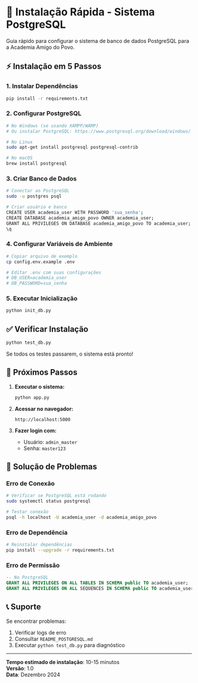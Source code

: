 # 🚀 Instalação Rápida - Sistema PostgreSQL

Guia rápido para configurar o sistema de banco de dados PostgreSQL para a Academia Amigo do Povo.

## ⚡ Instalação em 5 Passos

### 1. Instalar Dependências
```bash
pip install -r requirements.txt
```

### 2. Configurar PostgreSQL
```bash
# No Windows (se usando XAMPP/WAMP)
# Ou instalar PostgreSQL: https://www.postgresql.org/download/windows/

# No Linux
sudo apt-get install postgresql postgresql-contrib

# No macOS
brew install postgresql
```

### 3. Criar Banco de Dados
```bash
# Conectar ao PostgreSQL
sudo -u postgres psql

# Criar usuário e banco
CREATE USER academia_user WITH PASSWORD 'sua_senha';
CREATE DATABASE academia_amigo_povo OWNER academia_user;
GRANT ALL PRIVILEGES ON DATABASE academia_amigo_povo TO academia_user;
\q
```

### 4. Configurar Variáveis de Ambiente
```bash
# Copiar arquivo de exemplo
cp config.env.example .env

# Editar .env com suas configurações
# DB_USER=academia_user
# DB_PASSWORD=sua_senha
```

### 5. Executar Inicialização
```bash
python init_db.py
```

## ✅ Verificar Instalação

```bash
python test_db.py
```

Se todos os testes passarem, o sistema está pronto!

## 🎯 Próximos Passos

1. **Executar o sistema:**
   ```bash
   python app.py
   ```

2. **Acessar no navegador:**
   ```
   http://localhost:5000
   ```

3. **Fazer login com:**
   - Usuário: `admin_master`
   - Senha: `master123`

## 🔧 Solução de Problemas

### Erro de Conexão
```bash
# Verificar se PostgreSQL está rodando
sudo systemctl status postgresql

# Testar conexão
psql -h localhost -U academia_user -d academia_amigo_povo
```

### Erro de Dependência
```bash
# Reinstalar dependências
pip install --upgrade -r requirements.txt
```

### Erro de Permissão
```sql
-- No PostgreSQL
GRANT ALL PRIVILEGES ON ALL TABLES IN SCHEMA public TO academia_user;
GRANT ALL PRIVILEGES ON ALL SEQUENCES IN SCHEMA public TO academia_user;
```

## 📞 Suporte

Se encontrar problemas:
1. Verificar logs de erro
2. Consultar `README_POSTGRESQL.md`
3. Executar `python test_db.py` para diagnóstico

---

**Tempo estimado de instalação**: 10-15 minutos  
**Versão**: 1.0  
**Data**: Dezembro 2024
